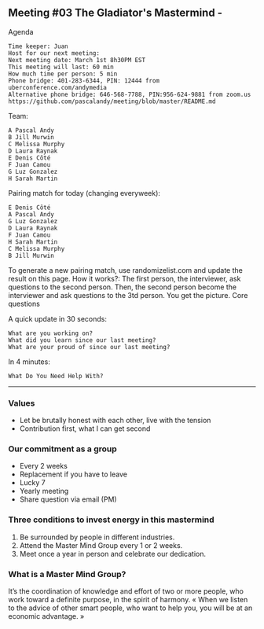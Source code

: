 ## Meeting #03 The Gladiator's Mastermind - 
Agenda

    Time keeper: Juan
    Host for our next meeting: 
    Next meeting date: March 1st 8h30PM EST
    This meeting will last: 60 min
    How much time per person: 5 min
    Phone bridge: 401-283-6344, PIN: 12444 from uberconference.com/andymedia
    Alternative phone bridge: 646-568-7788, PIN:956-624-9881 from zoom.us
    https://github.com/pascalandy/meeting/blob/master/README.md

Team:

    A Pascal Andy
    B Jill Murwin
    C Melissa Murphy
    D Laura Raynak
    E Denis Côté
    F Juan Camou
    G Luz Gonzalez
    H Sarah Martin

Pairing match for today (changing everyweek):

    E Denis Côté
    A Pascal Andy
    G Luz Gonzalez
    D Laura Raynak
    F Juan Camou
    H Sarah Martin
    C Melissa Murphy
    B Jill Murwin
    

To generate a new pairing match, use randomizelist.com and update the result on this page. How it works?: The first person, the interviewer, ask questions to the second person. Then, the second person become the interviewer and ask questions to the 3td person. You get the picture.
Core questions

A quick update in 30 seconds:

    What are you working on?
    What did you learn since our last meeting?
    What are your proud of since our last meeting?

In 4 minutes:

    What Do You Need Help With?

---

### Values

- Let be brutally honest with each other, live with the tension
- Contribution first, what I can get second

### Our commitment as a group

- Every 2 weeks
- Replacement if you have to leave
- Lucky 7
- Yearly meeting
- Share question via email (PM)

### Three conditions to invest energy in this mastermind

1. Be surrounded by people in different industries.
2. Attend the Master Mind Group every 1 or 2 weeks.
3. Meet once a year in person and celebrate our dedication.

### What is a Master Mind Group?

It’s the coordination of knowledge and effort of two or more people, who work toward a definite purpose, in the spirit of harmony. « When we listen to the advice of other smart people, who want to help you, you will be at an economic advantage. »
